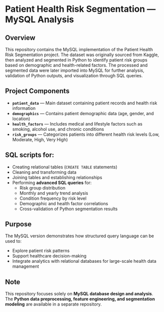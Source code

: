 # Patient Health Risk Segmentation — MySQL Analysis

## Overview

This repository contains the MySQL implementation of the Patient Health Risk Segmentation project.
The dataset was originally sourced from Kaggle, then analyzed and segmented in Python to identify patient risk groups based on demographic and health-related factors.
The processed and segmented data were later imported into MySQL for further analysis, validation of Python outputs, and visualization through SQL queries.

## Project Components

* **`patient_data`** — Main dataset containing patient records and health risk information
* **`demographics`** — Contains patient demographic data (age, gender, and location)
* **`health_factors`** — Includes medical and lifestyle factors such as smoking, alcohol use, and chronic conditions
* **`risk_groups`** — Categorizes patients into different health risk levels (Low, Moderate, High, Very High)


## SQL scripts for:

  * Creating relational tables (`CREATE TABLE` statements)
  * Cleaning and transforming data
  * Joining tables and establishing relationships
  * Performing **advanced SQL queries** for:
    * Risk group distribution
    * Monthly and yearly trend analysis
    * Condition frequency by risk level
    * Demographic and health factor correlations
    * Cross-validation of Python segmentation results


## Purpose

The MySQL version demonstrates how structured query language can be used to:

* Explore patient risk patterns
* Support healthcare decision-making
* Integrate analytics with relational databases for large-scale health data management



## Note

This repository focuses solely on **MySQL database design and analysis**.
The **Python data preprocessing, feature engineering, and segmentation modeling** are available in a separate repository.

